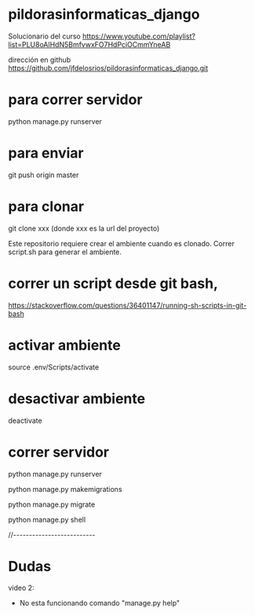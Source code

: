 # pildorasinformaticas_django
Solucionario del curso https://www.youtube.com/playlist?list=PLU8oAlHdN5BmfvwxFO7HdPciOCmmYneAB

dirección en github https://github.com/jfdelosrios/pildorasinformaticas_django.git


# para correr servidor
python manage.py runserver

# para enviar
git push origin master

# para clonar
git clone xxx
(donde xxx es la url del proyecto)


Este repositorio requiere crear el ambiente cuando es clonado. Correr script.sh para generar el ambiente.

# correr un script desde git bash, 
https://stackoverflow.com/questions/36401147/running-sh-scripts-in-git-bash

# activar ambiente
source .env/Scripts/activate

# desactivar ambiente
deactivate

# correr servidor
python manage.py runserver

python manage.py makemigrations

python manage.py migrate

python manage.py shell


//--------------------------

# Dudas
video 2:
- No esta funcionando comando "manage.py help"
